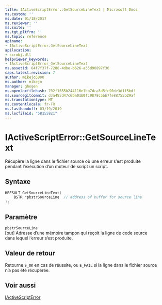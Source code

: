```yaml
---
title: IActiveScriptError::GetSourceLineText | Microsoft Docs
ms.custom: ''
ms.date: 01/18/2017
ms.reviewer: ''
ms.suite: ''
ms.tgt_pltfrm: ''
ms.topic: reference
apiname:
- IActiveScriptError.GetSourceLineText
apilocation:
- scrobj.dll
helpviewer_keywords:
- IActiveScriptError_GetSourceLineText
ms.assetid: 64f7f37f-7288-4dbe-b626-a35d90897f36
caps.latest.revision: 7
author: mikejo5000
ms.author: mikejo
manager: ghogen
ms.openlocfilehash: 702f1655b244116e1bb7dca3d5fc90de3d1f5bdf
ms.sourcegitcommit: d3a485d47c6ba01b0fc9878cbbb7fe88755b29af
ms.translationtype: MT
ms.contentlocale: fr-FR
ms.lasthandoff: 03/19/2019
ms.locfileid: "58155821"
---
```

# <a name="iactivescripterrorgetsourcelinetext"></a>IActiveScriptError::GetSourceLineText
Récupère la ligne dans le fichier source où une erreur s’est produite pendant l’exécution d’un moteur de script un script.  
  
## <a name="syntax"></a>Syntaxe  
  
```cpp
HRESULT GetSourceLineText(  
    BSTR *pbstrSourceLine  // address of buffer for source line  
);  
```  
  
## <a name="parameter"></a>Paramètre  
 `pbstrSourceLine`  
 [out] Adresse d’une mémoire tampon qui reçoit la ligne de code source dans lequel l’erreur s’est produite.  
  
## <a name="return-value"></a>Valeur de retour  
 Retourne `S_OK` en cas de réussite, ou `E_FAIL` si la ligne dans le fichier source n’a pas été récupérée.  
  
## <a name="see-also"></a>Voir aussi  
 [IActiveScriptError](../../winscript/reference/iactivescripterror.md)
